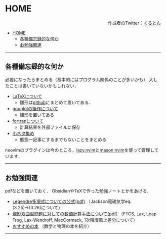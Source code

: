 # HOME

<p style="text-align: right">
    作成者のTwitter：<a href="https://twitter.com/roisen_add8e6">くるとん</a>
</p>

- [HOME](#home)
  - [各種備忘録的な何か](#各種備忘録的な何か)
  - [お勉強関連](#お勉強関連)
---


## 各種備忘録的な何か
必要になったらまとめる（基本的にはプログラム関係のことが多いかも） 
大したことは書いていないかもしれない．
- [LaTeXについて](src/latex.html)
    - 雛形は[github](https://github.com/crutont0121/LaTeX_open/tree/main/prb)にまとめて置いてある．
- [gnuplotの操作について](src/gnuplot.html)
    - 雛形を置いてある
- [fortranについて](src/fort.html)
    - 計算結果を外部ファイルに保存
- [小ネタ集め](src/tips.html)
    - 態態一記事にするまでもないことをまとめる

neovimのプラグインは今のところ，[lazy.nvim](https://lazy.folke.io)と[mason.nvim](https://github.com/williamboman/mason.nvim)を使って管理しています．

---
## お勉強関連
pdfなどを置いておく．
ObsidianやTeXで作った勉強ノートとかをあげる．
- [Legendre多項式についての公式(pdf)](src/doc/jackson3_app1.pdf) 
    （Jackson電磁気学eq. (3.25)→(3.26)について）
- [線形双曲型問題に対しての数値計算手法について(pdf)](src/doc/lin_hyp.pdf)
    （FTCS, Lax, Leap-Frog, Lax-Wendroff, MacCormack, 1次精度風上差分について）
- [おすすめの本](src/book.html)
    （数学と物理の本を紹介）

***
